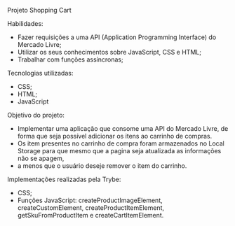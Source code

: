 Projeto Shopping Cart

Habilidades:

* Fazer requisições a uma API (Application Programming Interface) do Mercado Livre;
* Utilizar os seus conhecimentos sobre JavaScript, CSS e HTML;
* Trabalhar com funções assíncronas;

Tecnologias utilizadas:

* CSS;
* HTML;
* JavaScript

Objetivo do projeto:

* Implementar uma aplicação que consome uma API do Mercado Livre, de forma que seja possível adicionar os itens ao carrinho de compras.
* Os item presentes no carrinho de compra foram armazenados no Local Storage para que mesmo que a pagina seja atualizada as informações não se apagem,
* a menos que o usuário deseje remover o item do carrinho.

Implementações realizadas pela Trybe:

* CSS;
* Funções JavaScript: createProductImageElement, createCustomElement, createProductItemElement, getSkuFromProductItem e createCartItemElement.